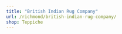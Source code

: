 ```yaml
---
title: "British Indian Rug Company"
url: /richmond/british-indian-rug-company/
shop: Teppiche
---
```

